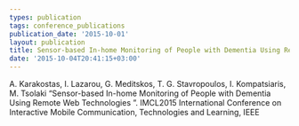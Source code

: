 ```yaml
---
types: publication
tags: conference_publications
publication_date: '2015-10-01'
layout: publication
title: Sensor-based In-home Monitoring of People with Dementia Using Remote Web Technologies
date: '2015-10-04T20:41:15+03:00'
---
```

A. Karakostas, I. Lazarou, G. Meditskos, T. G. Stavropoulos, I. Kompatsiaris, M. Tsolaki “Sensor-based In-home Monitoring of People with Dementia Using Remote Web Technologies ”. IMCL2015 International Conference on Interactive Mobile Communication, Technologies and Learning, IEEE
